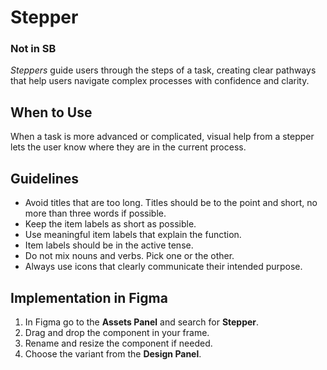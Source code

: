 # Stepper

### Not in SB

_Steppers_ guide users through the steps of a task, creating clear pathways that help users navigate complex processes with confidence and clarity.

## When to Use

When a task is more advanced or complicated, visual help from a stepper lets the user know where they are in the current process.

## Guidelines

- Avoid titles that are too long. Titles should be to the point and short, no more than three words if possible.
- Keep the item labels as short as possible.
- Use meaningful item labels that explain the function.
- Item labels should be in the active tense.
- Do not mix nouns and verbs. Pick one or the other.
- Always use icons that clearly communicate their intended purpose.

## Implementation in Figma

1. In Figma go to the **Assets Panel** and search for **Stepper**.
2. Drag and drop the component in your frame.
3. Rename and resize the component if needed.
4. Choose the variant from the **Design Panel**.
